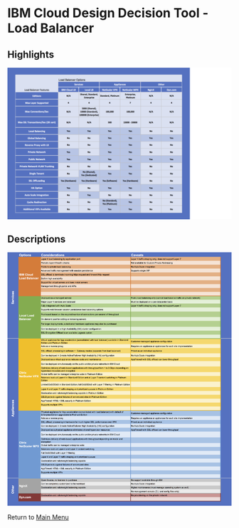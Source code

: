 # IBM Cloud Design Decision Tool - Load Balancer

## Highlights
![Highlights](/images/express_tool_load_balancer.png)

## Descriptions
![Descriptions](/images/rainbow_tool_load_balancer.png)

Return to [Main Menu](README.md)
